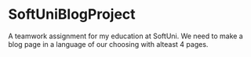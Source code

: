 # SoftUniBlogProject
A teamwork assignment for my education at SoftUni. We need to make a blog page in a language of our choosing with alteast 4 pages.
